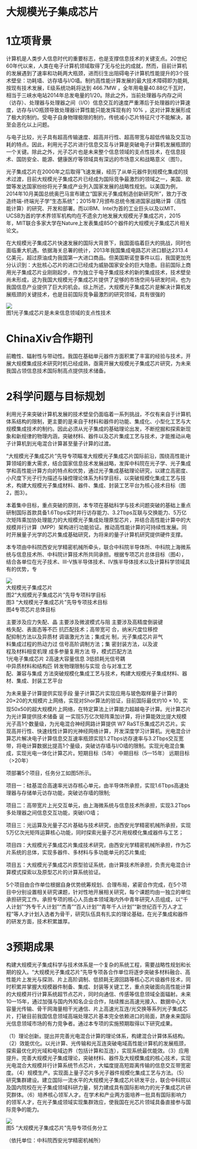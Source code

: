 # 大规模光子集成芯片

# 1立项背景

计算机是人类步人信息时代的重要标志，也是支撑信息技术的关键支点。20世纪60年代以来，人类在电子计算机领域取得了无与伦比的成就，然而，目前计算机的发展遇到了速率和功耗两大瓶颈，进而衍生出阻碍电子计算机性能提升的3个技术壁垒：功耗墙、访存墙与I/O墙。制约高性能计算发展的最大技术障碍即为能耗,按现有技术发展，E级系统功耗将达到 $4 6 6 . 7 \mathrm { M W }$ ，全年用电量40.88亿千瓦时，相当于三峡水电站2014年总发电量的1/20。除此之外，当前处理器与内存之间（访存）、处理器与处理器之间（I/O）信息交互的速度严重滞后于处理器的计算速度，访存与I/O瓶颈导致处理器计算性能只能发挥现有的 $10 \%$ ，这对计算发展形成了极大的制约。受电子自身物理极限的制约，传统减小芯片特征尺寸不能解决，甚至会恶化以上问题。

与电子比较，光子具有超高传输速度、超高并行性、超高带宽与超低传输及交互功耗的特点。因此，利用光子芯片进行信息交互与计算是突破电子计算机发展瓶颈的一个关键。除此之外，光子芯片也是未来整个信息领域的支点性技术，在信息技术、国防安全、能源、健康医疗等领域具有深远的市场意义和战略意义（图1）。

光子集成芯片在2000年之后取得飞速发展，经历了从单元器件到规模化集成的技术过渡，目前大规模光子集成芯片已经成为国际竞争最激烈的领域之一，美国、欧盟等发达国家纷纷将光子集成产业列入国家发展的战略性规划。以美国为例，2014年10月美国总统奥巴马宣布建立“国家光子集成制造创新研究所”，致力于改造终端-终端光子学“生态系统”；2015年7月颁布总统令推进国家战略计算（高性能计算）的研究、开发和部署。而以IBM、Intel为首的工业巨头以及以MIT、UCSB为首的学术界领军机构均在不遗余力地发展大规模光子集成芯片，2015年，MIT联合多家大学在Nature上发表集成850个器件的大规模光子集成芯片相关论文。

在大规模光子集成芯片快速发展的国际大背景下，我国面临着巨大的挑战，同时也面临重大机遇。依据海关总署的统计，2013年我国集成电路芯片进口额达2313.4亿美元，超过原油成为我国第一大进口商品。但美国斯诺登事件以后，我国更加充分认识到：大批核心芯片的进口已经成为威胁国家安全的巨大隐患。目前国际上商用光子集成芯片业刚刚起步，作为独立于电子集成技术的新的集成技术，技术壁垒尚未形成，这为我国大规模光子集成芯片提供了足够的市场空间与研发时间，也为我国信息产业提供了巨大的机会。综上所述，大规模光子集成芯片是解决计算机发展瓶颈的关键技术，也是目前国际竞争最激烈的研究领域，具有很强的

![](images/6ce1ae6bfd43dfdae7626975d7aebd5845188e96067753f7ca4513e123917875.jpg)  
图1光子集成芯片是未来信息领域的支点性技术

# ChinaXiv合作期刊

前瞻性、辐射性与带动性。我国在基础单元器件方面积累了丰富的经验与技术，开展大规模集成技术研究时机已经成熟，亟需开展大规模光子集成芯片研究，为未来我国占领信息技术国际制高点提供技术储备。

# 2科学问题与目标规划

利用光子来突破计算机发展的技术壁垒仍面临着一系列挑战，不仅有来自于计算机体系结构的限制，更主要的是来自于材料和器件的功能、集成化、小型化工艺与大规模集成技术的制约。因此必须从光子集成的基础理论出发，不断挖掘和探索新现象和新规律的物理内涵，突破材料、器件以及芯片集成工艺与技术，才能推动从电子计算机到光电混合计算甚至量子计算的过渡。

“大规模光子集成芯片”先导专项瞄准大规模光子集成芯片国际前沿，围绕高性能计算领域的重大需求，结合国家信息技术发展战略，发挥中科院在光子学、光子集成学和高性能计算方向的特点和优势，通过光子集成基础理论研究，以建立高密度、小尺度下光子行为描述与操控理论体系为科学目标，以突破规模化集成工艺与技术，构建大规模光子集成材料、器件、集成、封装工艺平台为核心技术目标（图2，图3）。

本着集中目标，重点突破的原则，本专项在基础科学与技术问题突破的基础上重点研制国际首款具备1.6Tbps实时并行访存能力、3.2Tbps互联与交换能力、5万亿次矩阵乘加协处理能力的大规模光子集成处理原型芯片，并结合高性能计算中的大规模并行计算（MPP）架构进行功能验证。推动高性能计算的可持续性发展。同时开展量子光学的芯片集成基础研究，为将来的量子计算机研究提供硬件支撑。

本专项由中科院西安光学精密机械所牵头，联合中科院半导体所、中科院上海微系统与信息技术所、中科院计算技术所共同承担。根据专项芯片总体目标（图4），结合各单位在光子技术、III-V族半导体技术、IV族半导体技术以及计算科学领域具有的优势，专

![](images/17007de163c39264cf483dd82d1d8f753dfa699764fd99a62cbe2c1a46d8feb5.jpg)  
大规模光子集成芯片  
图2“大规模光子集成芯片”先导专项科学目标  
图3 “大规模光子集成芯片”先导专项技术目标  
图4专项芯片总体目标

主要涉及应力失配、晶 主要涉及微波模式与阻 主要涉及高精度倒装键  
格失配、表面态等不匹 抗匹配技术；高带宽可 合，纳米尺度位移控  
配抑制方法以及异质材 调谐激光方法；集成光 制，光子集成芯片非气  
料集成过程的热动力过 信号高阶调制方法；集 密封装方法，以及波  
程及材料相变机理 成多参量复用方法 导，模式匹配方法  
1光电子集成芯片 2高速大容量信息 3低损耗光信号耦  
中异质材料和结构匹 转发物理限制与实现 合与对准工艺  
配、兼容与集成 方法突破规模化集成工艺与技术，构建大规模光子集成材料、器材、集成、封装工艺平台

为未来量子计算提供实现手段 量子计算芯片实现应用与玻色取样量子计算的20×20的大规模片上网络，实现对Shor算法的验证，目前国际最优约$1 0 \times 1 0 _ { \circ }$ 实现50x50的超大规模片上网络，在特定算法上计算能力超越电子计算。光计算芯片为光计算提供技术储备 诞 一实现5万亿次矩阵乘加计算，将计算能效比提大规模光子高1个数量级，为光电混合神经网路计算提供 W7 RaST乐集成芯片芯片。实现高并行性、快速线性计算的光神经网络计算，开发深度学习计算机。光电混合计算芯片解决电子计算信息交互速率瓶颈实现1.2Tbps访存速率与3.2Tbps交互宽带，将电计算数据比提高1个量级，突破访存墙与I/O墙的限制。实现光电混合集成，实现光电一体化计算芯片。短期目标（5年） 中期目标（5—15年） 远期目标（>20年）

项部署5个项目，任务分工如图5所示。

项目一：硅基混合高速率光访存核心单元，由半导体所承担，实现1.6Tbps高速处理器与存储单元访存功能，突破访存墙的限制;

项目二：高带宽片上光交互单元，由上海微系统与信息技术所承担，实现3.2Tbps多处理器之间信息交互功能，突破I/O墙；

项目三：光运算及光量子芯片基础与技术研究，由西安光学精密机械所承担，实现5万亿次光矩阵运算核心功能，同时探索光量子芯片用规模化集成器件与工艺；

项目四：大规模光子集成芯片集成技术研究，由西安光学精密机械所承担，作为芯片系统的总体，实现多器件、多材料与多功能单元的芯片集成;

项目五：大规模光子集成芯片原型验证系统，由计算技术所承担，负责光电混合计算模式探索以及原型芯片的计算系统验证。

5个项目由合作单位根据自身优势统筹规划、合理布局，紧密合作完成，在5个项目中分别设置相关研究课题，针对性地开展相关研究，每个课题均由一独立的单位承担研究工作。承担专项的核心人员由本领域海内外中青年研究人员组成，以“千人计划”“外专千人计划”“杰青”“百人计划”“青年千人计划”“新世纪百千万人才工程”等人才计划入选者为骨干，研究队伍具有扎实的理论基础，在光子集成和器件的研发方面，技术积累雄厚。

# 3预期成果

构建大规模光子集成科学与技术体系是一个复杂的系统工程，需要战略性规划和长期的投入。“大规模光子集成芯片”先导专项各合作单位将逐步突破多材料融合、高性能片上发光与探测、片上高阶调制、低损耗无源回路等核心芯片级器件技术，同时积累并掌握大规模器件制备、集成、封装等关键工艺，重点突破面向高性能计算的大规模并行计算系统超节点芯片，同时向通信、传感等信息领域全面辐射。未来10一15年，通过加强与国内外知名企业合作，陆续推出高速光接入、数据中心大容量光传输、骨干网海量相干光通信、片上高速光互连/光交换等系列光子集成芯片，打破目前我国信息领域高端处理芯片基本完全依赖进口的局面，跻身未来国际光信息领域市场的有力竞争者。通过本专项的实施预期取得以下研究成果。

（1）理论创新。提出并完善光电混合计算的理论体系，构建混合计算体系结构。（2）效能优化。以光计算、光传输和光互连突破电域高性能计算机的发展瓶颈，探索最优化的光域和电域边界（包括计算和互连），实现系统最优能效。（3）应用提升。完善大规模光子集成理论，突破材料、器件及大规模集成的核心技术，实现光电混合大规模并行计算系统节点芯片，大幅度提高短距离传输的信息交互带宽密度。（4）规模生产。实现面上量子芯片多光子器件规模化集成工艺与方法。（5）研究集群建设。建立国际一流水平的大规模光子集成芯片研发平台，联合中科院以及国内院校在光子集成领域科研力量，努力建成具有国际影响力的光子集成芯片研究群体。（6）培养核心领军人才。在学术和产业两方面培养一批具有国际影响力的领军人才，在光子集成领域实现集群效应，使我国在光芯片领域具备直接参与国际竞争的能力。

![](images/eae7ef4f172e0022f0e3c6977c1fd5651fa7bf1a63c4d0b9d928053823a6a30a.jpg)  
图5 “大规模光子集成芯片”先导专项任务分工

（依托单位：中科院西安光学精密机械所）